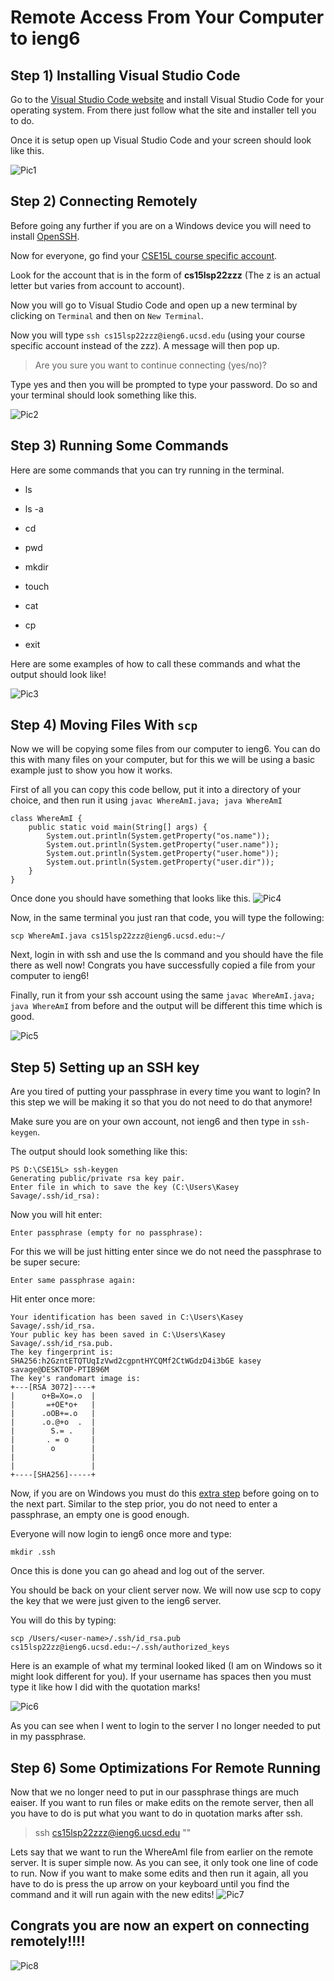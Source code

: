 # Remote Access From Your Computer to ieng6

## **Step 1) Installing Visual Studio Code**


Go to the [Visual Studio Code website](https://code.visualstudio.com/) and install Visual Studio Code for your operating system. From there just follow what the site and installer tell you to do. 

Once it is setup open up Visual Studio Code and your screen should look like this. 

![Pic1](LabReport1Pic1.PNG)

## **Step 2) Connecting Remotely**


Before going any further if you are on a Windows device you will need to install [OpenSSH](https://docs.microsoft.com/en-us/windows-server/administration/openssh/openssh_install_firstuse).

Now for everyone, go find your [CSE15L course specific account](https://sdacs.ucsd.edu/~icc/index.php).

Look for the account that is in the form of **cs15lsp22zzz** (The z is an actual letter but varies from account to account).

Now you will go to Visual Studio Code and open up a new terminal by clicking on ```Terminal``` and then on ```New Terminal```.

Now you will type ```ssh cs15lsp22zzz@ieng6.ucsd.edu``` (using your course specific account instead of the zzz). A message will then pop up.

> Are you sure you want to continue connecting (yes/no)? 

Type yes and then you will be prompted to type your password. Do so and your terminal should look something like this. 

![Pic2](LabReport1Pic2.png)

## **Step 3) Running Some Commands**

Here are some commands that you can try running in the terminal. 

- ls

- ls -a

- cd

- pwd

- mkdir

- touch

- cat 

- cp

- exit

Here are some examples of how to call these commands and what the output should look like!

![Pic3](LabReport1Pic3.PNG)
## **Step 4) Moving Files With `scp`**
Now we will be copying some files from our computer to ieng6. You can do this with many files on your computer, but for this we will be using a basic example just to show you how it works. 


First of all you can copy this code bellow, put it into a directory of your choice, and then run it using `javac WhereAmI.java; java WhereAmI`
```
class WhereAmI {
    public static void main(String[] args) {
        System.out.println(System.getProperty("os.name"));
        System.out.println(System.getProperty("user.name"));
        System.out.println(System.getProperty("user.home"));
        System.out.println(System.getProperty("user.dir"));
    }
}
```
Once done you should have something that looks like this. 
![Pic4](LabReport1Pic4.PNG)

Now, in the same terminal you just ran that code, you will type the following:
```
scp WhereAmI.java cs15lsp22zzz@ieng6.ucsd.edu:~/
```
Next, login in with ssh and use the ls command and you should have the file there as well now!
Congrats you have successfully copied a file from your computer to ieng6!

Finally, run it from your ssh account using the same `javac WhereAmI.java; java WhereAmI` from before and the output will be different this time which is good. 

![Pic5](LabReport1Pic5.PNG)
## **Step 5) Setting up an SSH key**

Are you tired of putting your passphrase in every time you want to login? In this step we will be making it so that you do not need to do that anymore! 

Make sure you are on your own account, not ieng6 and then type in `ssh-keygen`.

The output should look something like this:

```
PS D:\CSE15L> ssh-keygen
Generating public/private rsa key pair.
Enter file in which to save the key (C:\Users\Kasey Savage/.ssh/id_rsa): 
```

Now you will hit enter:

```
Enter passphrase (empty for no passphrase): 
```

For this we will be just hitting enter since we do not need the passphrase to be super secure:

```
Enter same passphrase again: 
```

Hit enter once more:

```
Your identification has been saved in C:\Users\Kasey Savage/.ssh/id_rsa.       
Your public key has been saved in C:\Users\Kasey Savage/.ssh/id_rsa.pub.       
The key fingerprint is:
SHA256:h2GzntETQTUqIzVwd2cgpntHYCQMf2CtWGdzD4i3bGE kasey savage@DESKTOP-PTIB96M
The key's randomart image is:
+---[RSA 3072]----+
|      o+B=Xo=.o  |
|       =+OE*o+   |
|      .oOB+=.o   |
|      .o.@+o  .  |
|        S.= .    |
|       . = o     |
|        o        |
|                 |
|                 |
+----[SHA256]-----+
```

Now, if you are on Windows you must do this [extra step](https://docs.microsoft.com/en-us/windows-server/administration/openssh/openssh_keymanagement#user-key-generation) before going on to the next part. Similar to the step prior, you do not need to enter a passphrase, an empty one is good enough. 


Everyone will now login to ieng6 once more and type:

```
mkdir .ssh
```

Once this is done you can go ahead and log out of the server. 

You should be back on your client server now. We will now use scp to copy the key that we were just given to the ieng6 server. 

You will do this by typing:

```
scp /Users/<user-name>/.ssh/id_rsa.pub cs15lsp22zz@ieng6.ucsd.edu:~/.ssh/authorized_keys
```

Here is an example of what my terminal looked liked (I am on Windows so it might look different for you). If your username has spaces then you must type it like how I did with the quotation marks! 

![Pic6](LabReport1Pic6.PNG)

As you can see when I went to login to the server I no longer needed to put in my passphrase. 

## **Step 6) Some Optimizations For Remote Running**

Now that we no longer need to put in our passphrase things are much eaiser. If you want to run files or make edits on the remote server, then all you have to do is put what you want to do in quotation marks after ssh. 

> ssh cs15lsp22zzz@ieng6.ucsd.edu ""

Lets say that we want to run the WhereAmI file from earlier on the remote server. It is super simple now. As you can see, it only took one line of code to run. Now if you want to make some edits and then run it again, all you have to do is press the up arrow on your keyboard until you find the command and it will run again with the new edits!
![Pic7](LabReport1Pic7.PNG)

## Congrats you are now an expert on connecting remotely!!!!
 ![Pic8](https://c.tenor.com/pJatGz_liCsAAAAC/congrats-congratulations.gif)